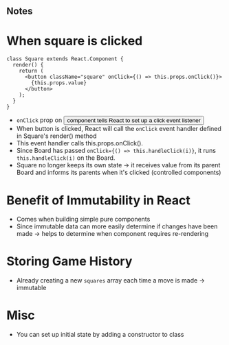 ## Notes

# When square is clicked
```
class Square extends React.Component {
  render() {
    return (
      <button className="square" onClick={() => this.props.onClick()}>
        {this.props.value}
      </button>
    );
  }
}
```
* ```onClick``` prop on <button> component tells React to set up a click event listener
* When button is clicked, React will call the ```onClick``` event handler defined in Square's render() method
* This event handler calls this.props.onClick().
* Since Board has passed ```onClick={() => this.handleClick(i)}```, it runs ```this.handleClick(i)``` on the Board.
* Square no longer keeps its own state -> it receives value from its parent Board and informs its parents when it's clicked (controlled components)

# Benefit of Immutability in React
* Comes when building simple pure components
* Since immutable data can more easily determine if changes have been made -> helps to determine when component requires re-rendering

# Storing Game History
* Already creating a new ```squares``` array each time a move is made -> immutable

# Misc
* You can set up initial state by adding a constructor to class
